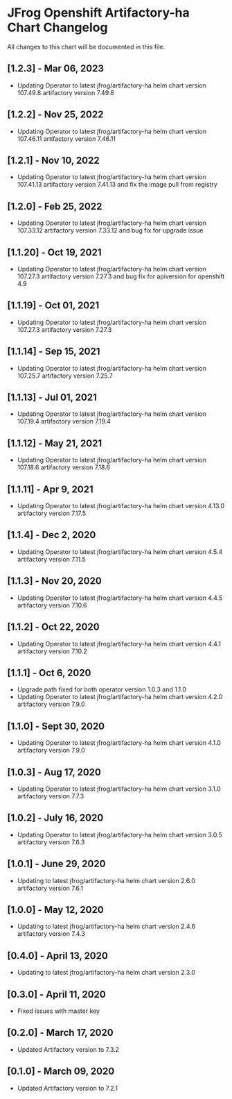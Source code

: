 # JFrog Openshift Artifactory-ha Chart Changelog

All changes to this chart will be documented in this file.

## [1.2.3] - Mar 06, 2023

- Updating Operator to latest jfrog/artifactory-ha helm chart version 107.49.8 artifactory version 7.49.8

## [1.2.2] - Nov 25, 2022

- Updating Operator to latest jfrog/artifactory-ha helm chart version 107.46.11 artifactory version 7.46.11

## [1.2.1] - Nov 10, 2022

- Updating Operator to latest jfrog/artifactory-ha helm chart version 107.41.13 artifactory version 7.41.13 and fix the image pull from registry

## [1.2.0] - Feb 25, 2022

- Updating Operator to latest jfrog/artifactory-ha helm chart version 107.33.12 artifactory version 7.33.12 and bug fix for upgrade issue

## [1.1.20] - Oct 19, 2021

- Updating Operator to latest jfrog/artifactory-ha helm chart version 107.27.3 artifactory version 7.27.3 and bug fix for apiversion for openshift 4.9

## [1.1.19] - Oct 01, 2021

- Updating Operator to latest jfrog/artifactory-ha helm chart version 107.27.3 artifactory version 7.27.3

## [1.1.14] - Sep 15, 2021

- Updating Operator to latest jfrog/artifactory-ha helm chart version 107.25.7 artifactory version 7.25.7

## [1.1.13] - Jul 01, 2021

- Updating Operator to latest jfrog/artifactory-ha helm chart version 107.19.4 artifactory version 7.19.4

## [1.1.12] - May 21, 2021

- Updating Operator to latest jfrog/artifactory-ha helm chart version 107.18.6 artifactory version 7.18.6

## [1.1.11] - Apr 9, 2021

- Updating Operator to latest jfrog/artifactory-ha helm chart version 4.13.0 artifactory version 7.17.5

## [1.1.4] - Dec 2, 2020

- Updating Operator to latest jfrog/artifactory-ha helm chart version 4.5.4 artifactory version 7.11.5

## [1.1.3] - Nov 20, 2020

- Updating Operator to latest jfrog/artifactory-ha helm chart version 4.4.5 artifactory version 7.10.6

## [1.1.2] - Oct 22, 2020

- Updating Operator to latest jfrog/artifactory-ha helm chart version 4.4.1 artifactory version 7.10.2

## [1.1.1] - Oct 6, 2020

- Upgrade path fixed for both operator version 1.0.3 and 1.1.0
- Updating Operator to latest jfrog/artifactory-ha helm chart version 4.2.0 artifactory version 7.9.0

## [1.1.0] - Sept 30, 2020

- Updating Operator to latest jfrog/artifactory-ha helm chart version 4.1.0 artifactory version 7.9.0

## [1.0.3] - Aug 17, 2020

- Updating Operator to latest jfrog/artifactory-ha helm chart version 3.1.0 artifactory version 7.7.3

## [1.0.2] - July 16, 2020

- Updating Operator to latest jfrog/artifactory-ha helm chart version 3.0.5 artifactory version 7.6.3

## [1.0.1] - June 29, 2020

- Updating to latest jfrog/artifactory-ha helm chart version 2.6.0 artifactory version 7.6.1

## [1.0.0] - May 12, 2020

- Updating to latest jfrog/artifactory-ha helm chart version 2.4.6 artifactory version 7.4.3

## [0.4.0] - April 13, 2020

- Updating to latest jfrog/artifactory-ha helm chart version 2.3.0

## [0.3.0] - April 11, 2020

- Fixed issues with master key

## [0.2.0] - March 17, 2020

- Updated Artifactory version to 7.3.2

## [0.1.0] - March 09, 2020

- Updated Artifactory version to 7.2.1
